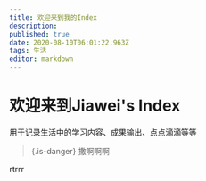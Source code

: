 ```yaml
---
title: 欢迎来到我的Index
description: 
published: true
date: 2020-08-10T06:01:22.963Z
tags: 生活
editor: markdown
---
```


# 欢迎来到Jiawei's Index
用于记录生活中的学习内容、成果输出、点点滴滴等等

>{.is-danger} 撒啊啊啊

rtrrr



